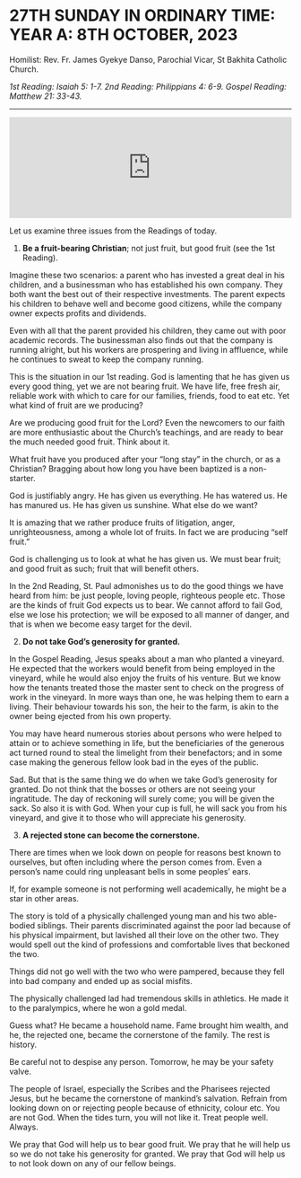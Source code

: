 # 27TH SUNDAY IN ORDINARY TIME: YEAR A: 8TH OCTOBER, 2023
Homilist: Rev. Fr. James Gyekye Danso, Parochial Vicar, St Bakhita Catholic Church. 

_1st Reading: Isaiah 5: 1-7._
_2nd Reading: Philippians 4: 6-9._
_Gospel Reading: Matthew 21: 33-43._

---
<iframe src="https://podcasters.spotify.com/pod/show/sbcclashibi/embed/episodes/Sermons-at-Bakhita-27th-Sunday-in-Ordinary-Time-Year-A---Rev-Fr-James-Gyekye-Danso-e2ab6pj" height="180px" width="100%" frameborder="0" scrolling="no"></iframe>

Let us examine three issues from the Readings of today.

1. **Be a fruit-bearing Christian**; not just fruit, but good fruit (see the 1st Reading).

Imagine these two scenarios: a parent who has invested a great deal in his children, and a businessman who has established his own company. They both want the best out of their respective investments. The parent expects his children to behave well and become good citizens, while the company owner expects profits and dividends.

Even with all that the parent provided his children, they came out with poor academic records. The businessman also finds out that the company is running alright, but his workers are prospering and living in affluence, while he continues to sweat to keep the company running.

This is the situation in our 1st reading. God is lamenting that he has given us every good thing, yet we are not bearing fruit. We have life, free fresh air, reliable work with which to care for our families, friends, food to eat etc. Yet what kind of fruit are we producing?

Are we producing good fruit for the Lord? Even the newcomers to our faith are more enthusiastic about the Church’s teachings, and are ready to bear the much needed good fruit. Think about it.

What fruit have you produced after your “long stay” in the church, or as a Christian? Bragging about how long you have been baptized is a non-starter.

God is justifiably angry. He has given us everything. He has watered us. He has manured us. He has given us sunshine. What else do we want?

It is amazing that we rather produce fruits of litigation, anger, unrighteousness, among a whole lot of fruits. In fact we are producing “self fruit.”

God is challenging us to look at what he has given us. We must bear fruit; and good fruit as such; fruit that will benefit others.

In the 2nd Reading, St. Paul admonishes us to do the good things we have heard from him: be just people, loving people, righteous people etc. Those are the kinds of fruit God expects us to bear. We cannot afford to fail God, else we lose his protection; we will be exposed to all manner of danger, and that is when we become easy target for the devil.


2. **Do not take God’s generosity for granted.**

In the Gospel Reading, Jesus speaks about a man who planted a vineyard. He expected that the workers would benefit from being employed in the vineyard, while he would also enjoy the fruits of his venture. But we know how the tenants treated those the master sent to check on the progress of work in the vineyard. In more ways than one, he was helping them to earn a living. Their behaviour towards his son, the heir to the farm, is akin to the owner being ejected from his own property.

You may have heard numerous stories about persons who were helped to attain or to achieve something in life, but the beneficiaries of the generous act turned round to steal the limelight from their benefactors; and in some case making the generous fellow look bad in the eyes of the public. 

Sad. But that is the same thing we do when we take God’s generosity for granted. Do not think that the bosses or others are not seeing your ingratitude. The day of reckoning will surely come; you will be given the sack. So also it is with God. When your cup is full, he will sack you from his vineyard, and give it to those who will appreciate his generosity.

3. **A rejected stone can become the cornerstone.**

There are times when we look down on people for reasons best known to ourselves, but often including where the person comes from. Even a person’s name could ring unpleasant bells in some peoples’ ears.

If, for example someone is not performing well academically, he might be a star in other areas.

The story is told of a physically challenged young man and his two able-bodied siblings. Their parents discriminated against the poor lad because of his physical impairment, but lavished all their love on the other two. They would spell out the kind of professions and comfortable lives that beckoned the two. 

Things did not go well with the two who were pampered, because they fell into bad company and ended up as social misfits.

The physically challenged lad had tremendous skills in athletics. He made it to the paralympics, where he won a gold medal.

Guess what? He became a household name. Fame brought him wealth, and he, the rejected one, became the cornerstone of the family. The rest is history.

Be careful not to despise any person. Tomorrow, he may be your safety valve.

The people of Israel, especially the Scribes and the Pharisees rejected Jesus, but he became the cornerstone of mankind’s salvation. Refrain from looking down on or rejecting people because of ethnicity, colour etc. You are not God. When the tides turn, you will not like it. Treat people well. Always.

We pray that God will help us to bear good fruit. We pray that he will help us so we do not take his generosity for granted. We pray that God will help us to not look down on any of our fellow beings.